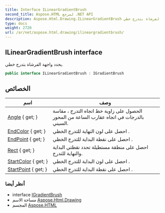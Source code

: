 ```yaml
---
title: Interface ILinearGradientBrush
second_title: Aspose.HTML لمرجع .NET API
description: Aspose.Html.Drawing.ILinearGradientBrush واجهه المستخدم. يحدد واجهة الفرشاة بتدرج خطي.
type: docs
weight: 2720
url: /ar/net/aspose.html.drawing/ilineargradientbrush/
---
```

## ILinearGradientBrush interface

يحدد واجهة الفرشاة بتدرج خطي.

```csharp
public interface ILinearGradientBrush : IGradientBrush
```

## الخصائص

| اسم | وصف |
| --- | --- |
| [Angle](../../aspose.html.drawing/ilineargradientbrush/angle/) { get; } | الحصول على زاوية خط اتجاه التدرج ، مقاسة بالدرجات في اتجاه عقارب الساعة من المحور السيني. |
| [EndColor](../../aspose.html.drawing/ilineargradientbrush/endcolor/) { get; } | احصل على لون النهاية للتدرج الخطي . |
| [EndPoint](../../aspose.html.drawing/ilineargradientbrush/endpoint/) { get; } | احصل على نقطة البداية للتدرج الخطي . |
| [Rect](../../aspose.html.drawing/ilineargradientbrush/rect/) { get; } | احصل على منطقة مستطيلة تحدد نقطتي البداية والنهاية للتدرج. |
| [StartColor](../../aspose.html.drawing/ilineargradientbrush/startcolor/) { get; } | احصل على لون البداية للتدرج الخطي . |
| [StartPoint](../../aspose.html.drawing/ilineargradientbrush/startpoint/) { get; } | احصل على نقطة البداية للتدرج الخطي . |

### أنظر أيضا

* interface [IGradientBrush](../igradientbrush/)
* مساحة الاسم [Aspose.Html.Drawing](../../aspose.html.drawing/)
* المجسم [Aspose.HTML](../../)


